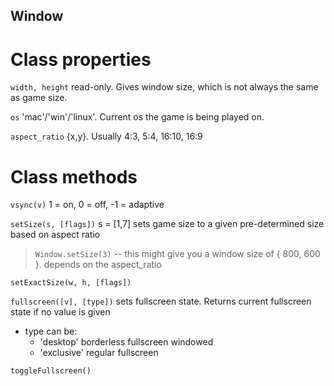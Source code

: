 ## Window

# Class properties

`width, height` read-only. Gives window size, which is not always the same as game size.

`os` 'mac'/'win'/'linux'. Current os the game is being played on.

`aspect_ratio` {x,y}. Usually 4:3, 5:4, 16:10, 16:9

# Class methods

`vsync(v)` 1 = on, 0 = off, -1 = adaptive 

`setSize(s, [flags])` s = [1,7] sets game size to a given pre-determined size based on aspect ratio
> `Window.setSize(3)` -- this might give you a window size of { 800, 600 }. depends on the aspect_ratio

`setExactSize(w, h, [flags])`

`fullscreen([v], [type])` sets fullscreen state. Returns current fullscreen state if no value is given
* type can be:
  * 'desktop' borderless fullscreen windowed
  * 'exclusive' regular fullscreen
  
`toggleFullscreen()`
